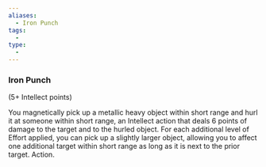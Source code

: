 ```yaml
---
aliases:
  - Iron Punch
tags:
  - 
type:
  - 
---
```

### Iron Punch

(5+ Intellect points)

You magnetically pick up a metallic heavy object within short range and hurl it at someone within short range, an Intellect action that deals 6 points of damage to the target and to the hurled object. For each additional level of Effort applied, you can pick up a slightly larger object, allowing you to affect one additional target within short range as long as it is next to the prior target. Action.